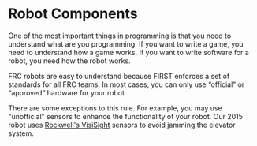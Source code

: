 # Robot Components

One of the most important things in programming is that you need to understand what are you programming. If you want to write a game, you need to understand how a game works. If you want to write software for a robot, you need how the robot works.

FRC robots are easy to understand because FIRST enforces a set of standards for all FRC teams. In most cases, you can only use “official” or “approved” hardware for your robot.

There are some exceptions to this rule. For example, you may use "unofficial" sensors to enhance the functionality of your robot. Our 2015 robot uses [Rockwell's VisiSight](http://ab.rockwellautomation.com/Sensors-Switches/Miniature-Photoelectric-Sensors/VisiSight-Photoelectric-Sensors) sensors to avoid jamming the elevator system.